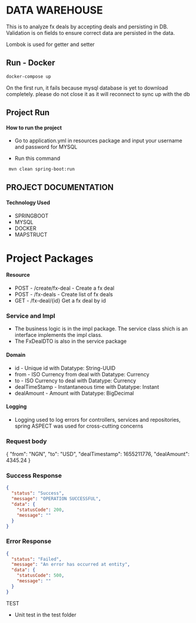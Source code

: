 
# DATA WAREHOUSE

This is to analyze fx deals by accepting deals and persisting in DB. Validation is on fields to ensure correct data are persisted in the data.

Lombok is used for getter and setter

##  Run - Docker
```sh
docker-compose up
```
On the first run, it fails because mysql database is yet to download completely. please do not close it as it will reconnect to sync up with the db

## Project Run
#### How to run the project
- Go to application.yml in resources package and input your username and password for MYSQL

- Run this command
```sh
 mvn clean spring-boot:run
```

## PROJECT DOCUMENTATION

#### Technology Used
- SPRINGBOOT
- MYSQL
- DOCKER
- MAPSTRUCT

# Project Packages
#### Resource
- POST - /create/fx-deal - Create a fx deal
- POST - /fx-deals - Create list of fx deals
- GET - /fx-deal/{id} Get a fx deal by id

### Service and Impl
- The business logic is in the impl package. The service class shich is an interface implements the impl class.
- The FxDealDTO is also in the service package

#### Domain
- id - Unique id with Datatype: String-UUID
- from - ISO Currency from deal with Datatype: Currency
- to - ISO Currency to deal with Datatype: Currency
- dealTimeStamp - Instantaneous time with Datatype: Instant
- dealAmount - Amount with Datatype: BigDecimal

#### Logging
- Logging used to log errors for controllers, services and repositories, spring ASPECT was used for cross-cutting concerns

### Request body
{
"from": "NGN",
"to": "USD",
"dealTimestamp": 1655211776,
"dealAmount": 4345.24
}

### Success Response
```json
{
  "status": "Success",
  "message": "OPERATION SUCCESSFUL",
  "data": {
    "statusCode": 200,
    "message": ""
  }
}
```

### Error Response
```json
{
  "status": "Failed",
  "message": "An error has occurred at entity",
  "data": {
    "statusCode": 500,
    "message": ""
  }
}
```

TEST
- Unit test in the test folder
